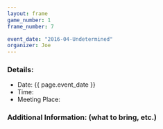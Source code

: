 ```yaml
---
layout: frame
game_number: 1
frame_number: 7

event_date: "2016-04-Undetermined"
organizer: Joe
---
```



### Details:
- Date: {{ page.event_date }}
- Time:
- Meeting Place:

### Additional Information: (what to bring, etc.)
